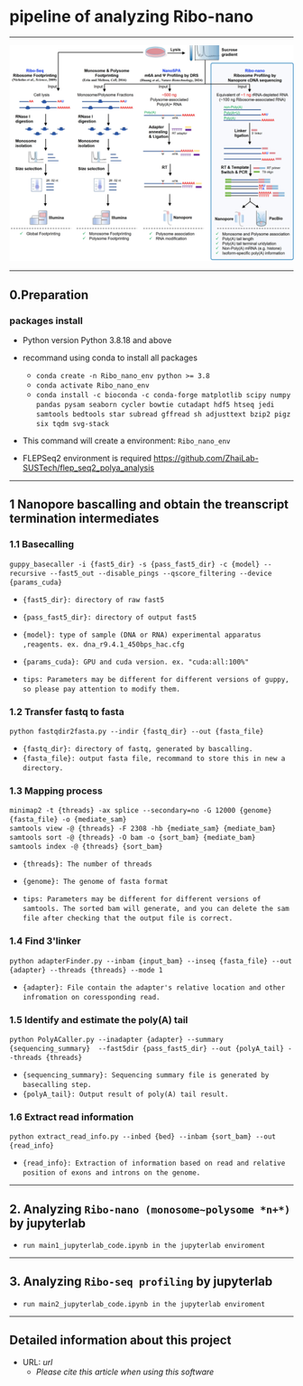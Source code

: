 # pipeline of analyzing Ribo-nano

___
![Alt text](image.png)

___
## 0.Preparation
### packages install

- Python version
Python 3.8.18 and above


- recommand using conda to install all packages

  - `conda create -n Ribo_nano_env python >= 3.8`
  - `conda activate Ribo_nano_env`
  - `conda install -c bioconda -c conda-forge matplotlib scipy numpy pandas pysam seaborn cycler bowtie cutadapt hdf5 htseq jedi samtools bedtools star subread gffread sh adjusttext bzip2 pigz six tqdm svg-stack ` 


- This command will create a environment: `Ribo_nano_env`
- FLEPSeq2 environment is required
  https://github.com/ZhaiLab-SUSTech/flep_seq2_polya_analysis

___
## 1 Nanopore bascalling and obtain the treanscript termination intermediates

### 1.1 Basecalling
```shell
guppy_basecaller -i {fast5_dir} -s {pass_fast5_dir} -c {model} --recursive --fast5_out --disable_pings --qscore_filtering --device {params_cuda}
```

- `{fast5_dir}: directory of raw fast5`
- `{pass_fast5_dir}: directory of output fast5`
- `{model}: type of sample (DNA or RNA) experimental apparatus ,reagents. ex. dna_r9.4.1_450bps_hac.cfg`
- `{params_cuda}: GPU and cuda version. ex. "cuda:all:100%"`

- `tips: Parameters may be different for different versions of guppy, so please pay attention to modify them.`



### 1.2 Transfer fastq to fasta
```shell
python fastqdir2fasta.py --indir {fastq_dir} --out {fasta_file}
```

- `{fastq_dir}: directory of fastq, generated by bascalling.`
- `{fasta_file}: output fasta file, recommand to store this in new a directory.`



### 1.3 Mapping process
```shell
minimap2 -t {threads} -ax splice --secondary=no -G 12000 {genome} {fasta_file} -o {mediate_sam}
samtools view -@ {threads} -F 2308 -hb {mediate_sam} {mediate_bam}
samtools sort -@ {threads} -O bam -o {sort_bam} {mediate_bam}
samtools index -@ {threads} {sort_bam}
```

- `{threads}: The number of threads`
- `{genome}: The genome of fasta format`

- `tips: Parameters may be different for different versions of samtools. The sorted bam will generate, and you can delete the sam file after checking that the output file is correct.`



### 1.4 Find 3'linker
```shell
python adapterFinder.py --inbam {input_bam} --inseq {fasta_file} --out {adapter} --threads {threads} --mode 1
```

- `{adapter}: File contain the adapter's relative location and other infromation on coressponding read.`



### 1.5 Identify and estimate the poly(A) tail
```shell
python PolyACaller.py --inadapter {adapter} --summary {sequencing_summary}  --fast5dir {pass_fast5_dir} --out {polyA_tail} --threads {threads}
```

- `{sequencing_summary}: Sequencing summary file is generated by basecalling step.`
- `{polyA_tail}: Output result of poly(A) tail result.`



### 1.6 Extract read information
```shell
python extract_read_info.py --inbed {bed} --inbam {sort_bam} --out {read_info}
```

- `{read_info}: Extraction of information based on read and relative position of exons and introns on the genome.`

___
## 2. Analyzing `Ribo-nano (monosome~polysome *n+*)` by jupyterlab
- `run main1_jupyterlab_code.ipynb in the jupyterlab enviroment`


___
## 3. Analyzing `Ribo-seq profiling` by jupyterlab
- `run main2_jupyterlab_code.ipynb in the jupyterlab enviroment`


___
## Detailed information about this project
- URL: *url*
  - *Please cite this article when using this software*
